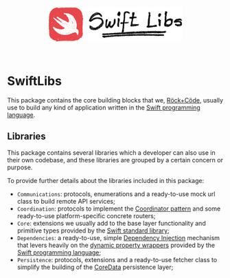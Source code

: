<center style="padding: 32px 96px;">
    <img src="swift-libs-logo.svg" alt="SwiftLibs logo">
</center>

# SwiftLibs

This package contains the core building blocks that we, [Röck+Cöde](https://rock-n-code.com), usually use to build any kind of application written in the [Swift programming language](https://www.swift.org/documentation/).

## Libraries

This package contains several libraries which a developer can also use in their own codebase, and these libraries are grouped by a certain concern or purpose.

To provide further details about the libraries included in this package:
* `Communications`: protocols, enumerations and a ready-to-use mock url class to build remote API services;
* `Coordination`: protocols to implement the [Coordinator pattern](https://khanlou.com/2015/01/the-coordinator/) and some ready-to-use platform-specific concrete routers; 
* `Core`: extensions we usually add to the base layer functionality and primitive types provided by the [Swift standard library](https://https://www.swift.org/documentation/#standard-library);
* `Dependencies`: a ready-to-use, simple [Dependency Injection](https://en.wikipedia.org/wiki/Dependency_injection) mechanism that levers heavily on the [dynamic property wrappers](https://www.hackingwithswift.com/plus/intermediate-swiftui/creating-a-custom-property-wrapper-using-dynamicproperty) provided by the [Swift programming language](https://docs.swift.org/swift-book/documentation/the-swift-programming-language/properties/#Projecting-a-Value-From-a-Property-Wrapper);
* `Persistence`: protocols, extensions and a ready-to-use fetcher class to simplify the building of the [CoreData](https://developer.apple.com/documentation/coredata) persistence layer;
